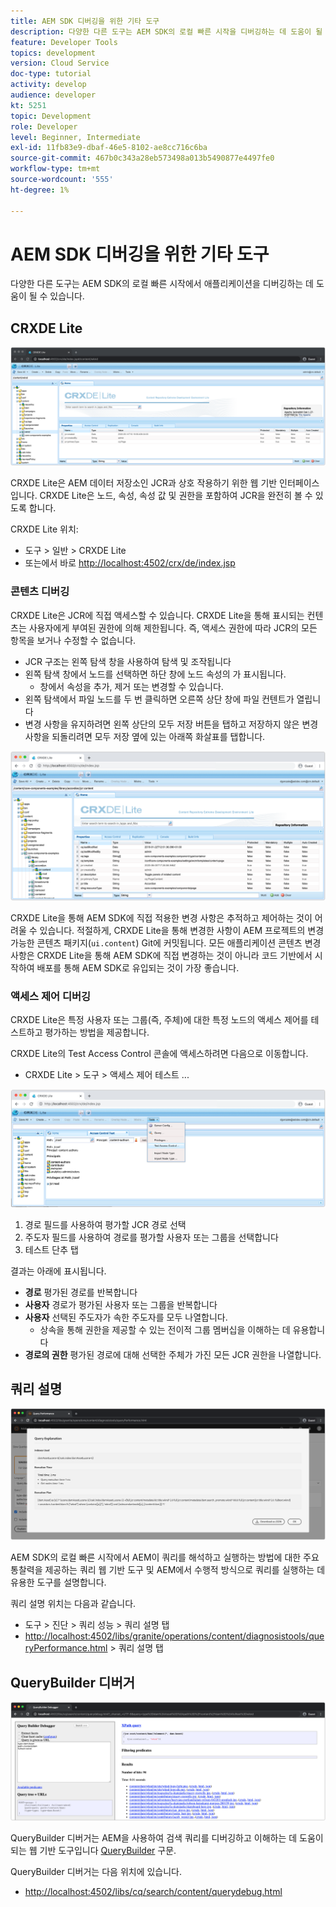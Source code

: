 ```yaml
---
title: AEM SDK 디버깅을 위한 기타 도구
description: 다양한 다른 도구는 AEM SDK의 로컬 빠른 시작을 디버깅하는 데 도움이 될 수 있습니다.
feature: Developer Tools
topics: development
version: Cloud Service
doc-type: tutorial
activity: develop
audience: developer
kt: 5251
topic: Development
role: Developer
level: Beginner, Intermediate
exl-id: 11fb83e9-dbaf-46e5-8102-ae8cc716c6ba
source-git-commit: 467b0c343a28eb573498a013b5490877e4497fe0
workflow-type: tm+mt
source-wordcount: '555'
ht-degree: 1%

---
```


# AEM SDK 디버깅을 위한 기타 도구

다양한 다른 도구는 AEM SDK의 로컬 빠른 시작에서 애플리케이션을 디버깅하는 데 도움이 될 수 있습니다.

## CRXDE Lite

![CRXDE Lite](./assets/other-tools/crxde-lite.png)

CRXDE Lite은 AEM 데이터 저장소인 JCR과 상호 작용하기 위한 웹 기반 인터페이스입니다. CRXDE Lite은 노드, 속성, 속성 값 및 권한을 포함하여 JCR을 완전히 볼 수 있도록 합니다.

CRXDE Lite 위치:

+ 도구 > 일반 > CRXDE Lite
+ 또는에서 바로 [http://localhost:4502/crx/de/index.jsp](http://localhost:4502/crx/de/index.jsp)

### 콘텐츠 디버깅

CRXDE Lite은 JCR에 직접 액세스할 수 있습니다. CRXDE Lite을 통해 표시되는 컨텐츠는 사용자에게 부여된 권한에 의해 제한됩니다. 즉, 액세스 권한에 따라 JCR의 모든 항목을 보거나 수정할 수 없습니다.

+ JCR 구조는 왼쪽 탐색 창을 사용하여 탐색 및 조작됩니다
+ 왼쪽 탐색 창에서 노드를 선택하면 하단 창에 노드 속성의 가 표시됩니다.
   + 창에서 속성을 추가, 제거 또는 변경할 수 있습니다.
+ 왼쪽 탐색에서 파일 노드를 두 번 클릭하면 오른쪽 상단 창에 파일 컨텐트가 열립니다
+ 변경 사항을 유지하려면 왼쪽 상단의 모두 저장 버튼을 탭하고 저장하지 않은 변경 사항을 되돌리려면 모두 저장 옆에 있는 아래쪽 화살표를 탭합니다.

![CRXDE Lite - 콘텐츠 디버깅](./assets/other-tools/crxde-lite__debugging-content.png)

CRXDE Lite을 통해 AEM SDK에 직접 적용한 변경 사항은 추적하고 제어하는 것이 어려울 수 있습니다. 적절하게, CRXDE Lite을 통해 변경한 사항이 AEM 프로젝트의 변경 가능한 콘텐츠 패키지(`ui.content`) Git에 커밋됩니다. 모든 애플리케이션 콘텐츠 변경 사항은 CRXDE Lite을 통해 AEM SDK에 직접 변경하는 것이 아니라 코드 기반에서 시작하여 배포를 통해 AEM SDK로 유입되는 것이 가장 좋습니다.

### 액세스 제어 디버깅

CRXDE Lite은 특정 사용자 또는 그룹(즉, 주체)에 대한 특정 노드의 액세스 제어를 테스트하고 평가하는 방법을 제공합니다.

CRXDE Lite의 Test Access Control 콘솔에 액세스하려면 다음으로 이동합니다.

+ CRXDE Lite > 도구 > 액세스 제어 테스트 ...

![CRXDE Lite - 액세스 제어 테스트](./assets/other-tools/crxde-lite__test-access-control.png)

1. 경로 필드를 사용하여 평가할 JCR 경로 선택
1. 주도자 필드를 사용하여 경로를 평가할 사용자 또는 그룹을 선택합니다
1. 테스트 단추 탭

결과는 아래에 표시됩니다.

+ __경로__ 평가된 경로를 반복합니다
+ __사용자__ 경로가 평가된 사용자 또는 그룹을 반복합니다
+ __사용자__ 선택된 주도자가 속한 주도자를 모두 나열합니다.
   + 상속을 통해 권한을 제공할 수 있는 전이적 그룹 멤버십을 이해하는 데 유용합니다
+ __경로의 권한__ 평가된 경로에 대해 선택한 주체가 가진 모든 JCR 권한을 나열합니다.

## 쿼리 설명

![쿼리 설명](./assets/other-tools/explain-query.png)

AEM SDK의 로컬 빠른 시작에서 AEM이 쿼리를 해석하고 실행하는 방법에 대한 주요 통찰력을 제공하는 쿼리 웹 기반 도구 및 AEM에서 수행적 방식으로 쿼리를 실행하는 데 유용한 도구를 설명합니다.

쿼리 설명 위치는 다음과 같습니다.

+ 도구 > 진단 > 쿼리 성능 > 쿼리 설명 탭
+ [http://localhost:4502/libs/granite/operations/content/diagnosistools/queryPerformance.html](http://localhost:4502/libs/granite/operations/content/diagnosistools/queryPerformance.html) > 쿼리 설명 탭

## QueryBuilder 디버거

![QueryBuilder 디버거](./assets/other-tools/query-debugger.png)

QueryBuilder 디버거는 AEM을 사용하여 검색 쿼리를 디버깅하고 이해하는 데 도움이 되는 웹 기반 도구입니다 [QueryBuilder](https://experienceleague.adobe.com/docs/experience-manager-65/developing/platform/query-builder/querybuilder-api.html) 구문.

QueryBuilder 디버거는 다음 위치에 있습니다.

+ [http://localhost:4502/libs/cq/search/content/querydebug.html](http://localhost:4502/libs/cq/search/content/querydebug.html)
